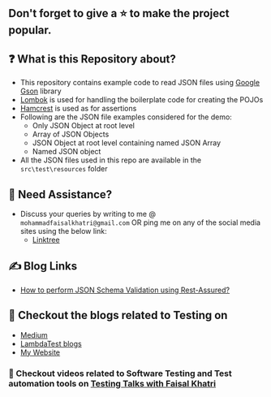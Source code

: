 ## Don't forget to give a :star: to make the project popular.

## :question: What is this Repository about?

- This repository contains example code to read JSON files using [Google Gson](https://github.com/google/gson) library
- [Lombok](https://projectlombok.org/) is used for handling the boilerplate code for creating the POJOs
- [Hamcrest](https://hamcrest.org/JavaHamcrest/tutorial) is used as for assertions
- Following are the JSON file examples considered for the demo: 
  - Only JSON Object at root level
  - Array of JSON Objects
  - JSON Object at root level containing named JSON Array
  - Named JSON object
- All the JSON files used in this repo are available in the `src\test\resources` folder

## 🧬 Need Assistance?

- Discuss your queries by writing to me @ `mohammadfaisalkhatri@gmail.com`
  OR ping me on any of the social media sites using the below link:
    - [Linktree](https://linktr.ee/faisalkhatri)

## :writing_hand: Blog Links
- [How to perform JSON Schema Validation using Rest-Assured?](https://medium.com/@iamfaisalkhatri/how-to-perform-json-schema-validation-using-rest-assured-64c3b6616a91)


## :thought_balloon: Checkout the blogs related to Testing on

- [Medium](https://medium.com/@iamfaisalkhatri)
- [LambdaTest blogs](https://www.lambdatest.com/blog/author/mfaisalkhatri/)
- [My Website](https://mfaisalkhatri.github.io)

### :bookmark: Checkout videos related to Software Testing and Test automation tools on [Testing Talks with Faisal Khatri](https://www.youtube.com/@faisalkhatriqa)